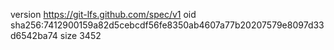 version https://git-lfs.github.com/spec/v1
oid sha256:7412900159a82d5cebcdf56fe8350ab4607a77b20207579e8097d33d6542ba74
size 3452
